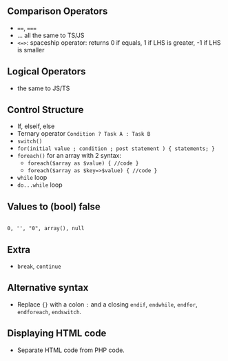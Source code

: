 ## Comparison Operators
- `==`, `===`
- ... all the same to TS/JS
- `<=>`: spaceship operator: returns 0 if equals, 1 if LHS is greater, -1 if LHS is smaller
## Logical Operators
- the same to JS/TS
## Control Structure
- If, elseif, else
- Ternary operator `Condition ? Task A : Task B `
- `switch()`
- `for(initial value ; condition ; post statement ) { statements; }`
- `foreach()` for an array with 2 syntax:
  - `foreach($array as $value) { //code }`
  - `foreach($array as $key=>$value) { //code }`
- `while` loop
- `do...while` loop
## Values to (bool) false
<code>
0, '', "0", array(), null 
</code>

## Extra
- `break`, `continue`

## Alternative syntax
- Replace `{}` with a colon `:` and a closing `endif`, `endwhile`,
`endfor`, `endforeach`, `endswitch`.

## Displaying HTML code
- Separate HTML code from PHP code.
